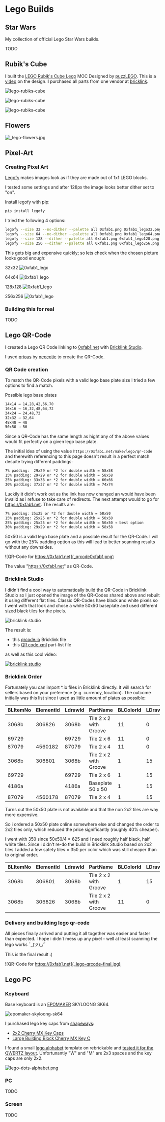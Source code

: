 # Lego Builds

## Star Wars

My collection of official Lego Star Wars builds.

TODO

## Rubik's Cube

I built the [LEGO Rubik's Cube Lego](https://rebrickable.com/mocs/MOC-91837/puzzLEGO/working-lego-rubiks-cube-new-revised/#details) MOC Designed by [puzzLEGO](https://rebrickable.com/users/puzzLEGO/mocs/). 
This is a [video](https://www.youtube.com/watch?v=tolQCt76LBk) on the design. 
I purchased all parts from one vendor at [bricklink](https://www.bricklink.com).

![lego-rubiks-cube](_lego-rubiks-cube1.jpg)

![lego-rubiks-cube](_lego-rubiks-cube2.jpg)

![lego-rubiks-cube](_lego-rubiks-cube3.jpg)

## Flowers

![_lego-flowers.jpg](_lego-flowers.jpg)

## Pixel-Art

### Creating Pixel Art

[Legofy](https://github.com/JuanPotato/Legofy) makes images look as if they are made out of 1x1 LEGO blocks.

I tested some settings and after 128px the image looks better dither set to "on".

Install legofy with pip:

``` py
pip install legofy
```

I tried the following 4 options:

``` sh
legofy --size 32 --no-dither --palette all 0xfab1.png 0xfab1_lego32.png
legofy --size 64 --no-dither --palette all 0xfab1.png 0xfab1_lego64.png
legofy --size 128 --dither --palette all 0xfab1.png 0xfab1_lego128.png
legofy --size 256 --dither --palette all 0xfab1.png 0xfab1_lego256.png
```

This gets big and expensive quickly; so lets check when the chosen picture looks good enough:

32x32
![0xfab1_lego](_0xfab1_lego32.png)

64x64
![0xfab1_lego](_0xfab1_lego64.png)

128x128
![0xfab1_lego](_0xfab1_lego128.png)

256x256
![0xfab1_lego](_0xfab1_lego256.png)

### Building this for real

TODO

## Lego QR-Code

I created a Lego QR Code linking to [0xfab1.net](https://0xfab1.net/ "https://0xfab1.net/") with [Bricklink Studio](https://www.bricklink.com/v3/studio/download.page "https://www.bricklink.com/v3/studio/download.page").

I used [qrious](https://github.com/neocotic/qrious "https://github.com/neocotic/qrious") by [neocotic](https://neocotic.dev/ "https://neocotic.dev/") to create the QR-Code.

### QR Code creation

To match the QR-Code pixels with a valid lego base plate size I tried a few options to find a match.

Possible lego base plates

``` txt
14x14 → 14,28,42,56,70
16x16 → 16,32,48,64,72
24x24 → 24,48,72
32x32 → 32,64
48x48 → 48
50x50 → 50
```

Since a QR-Code has the same length as hight any of the above values would fit perfectly on a given lego base plate.

The initial idea of using the value `https://0xfab1.net/make/lego/qr-code` and therewith referencing to this page doesn't result in a perfect match despite trying different paddings:

``` txt
7% padding:  29x29 or *2 for double width = 58x58
15% padding: 29+29 or *2 for double width = 58x58
25% padding: 33x33 or *2 for double width = 66x66
30% padding: 37x37 or *2 for double width = 74x74
```

Luckily it didn't work out as the link has now changed an would have been invalid as i refuse to take care of redirects. 
The next attempt would to go for <https://0xfab1.net>. The results are:  

``` txt
7% padding: 25x25 or *2 for double width = 50x50
15% padding: 25x25 or *2 for double width = 50x50
25% padding: 25x25 or *2 for double width = 50x50 → best option
30% padding: 29x29 or *2 for double width = 58x58
```

50x50 is a valid lego base plate and a possible result for the QR-Code. 
I will go with the 25% padding option as this will lead to better scanning results without any downsides.

![QR-Code for https://0xfab1.net](_qrcode0xfab1.png)

The value "https://0xfab1.net" as QR-Code.

### Bricklink Studio

I didn't find a cool way to automatically build the QR-Code in Bricklink Studio so I just opened the image of the QR-Codes shared above and rebuilt it using different flat tiles. Classic QR-Codes have black and white pixels so I went with that look and chose a white 50x50 baseplate and used different sized black tiles for the pixels.

![bricklink studio](_qrcodestudiobricklink.jpg)

The result is:

- this [qrcode.io](_qrcode.io "qrcode.io") Bricklink file
- this [QR code.xml](_QRcode.xml "QRcode.xml") part-list file

as well as this cool video:

[![bricklink studio](_qrcode.webp)](_qrcode.mp4 "download me")

### Bricklink Order

Fortunately you can import *.io files in Bricklink directly. It will search for sellers based on your preference (e.g. currency, location). The outcome initially was this list since i used as little amount of plates as possible:

| BLItemNo | ElementId | LdrawId | PartName               | BLColorId | LDrawColorId | ColorName | ColorCategory | Qty | Weight |
|----------|-----------|---------|------------------------|-----------|--------------|-----------|---------------|-----|--------|
| 3068b    | 306826    | 3068b   | Tile 2 x 2 with Groove | 11        | 0            | Black     | Solid Colors  | 38  | 48     |
| 69729    |           | 69729   | Tile 2 x 6             | 11        | 0            | Black     | Solid Colors  | 76  | 135    |
| 87079    | 4560182   | 87079   | Tile 2 x 4             | 11        | 0            | Black     | Solid Colors  | 38  | 9      |
| 3068b    | 306801    | 3068b   | Tile 2 x 2 with Groove | 1         | 15           | White     | Solid Colors  | 48  | 48     |
| 69729    |           | 69729   | Tile 2 x 6             | 1         | 15           | White     | Solid Colors  | 49  | 135    |
| 4186a    |           | 4186a   | Baseplate 50 x 50      | 1         | 15           | White     | Solid Colors  | 1   | 235    |
| 87079    | 4560178   | 87079   | Tile 2 x 4             | 1         | 15           | White     | Solid Colors  | 44  | 9      |

Turns out the 50x50 plate is not available and that the non 2x2 tiles are way more expensive.

So i ordered a 50x50 plate online somewhere else and changed the order to 2x2 tiles only, which reduced the price significantly (roughly 40% cheaper).

I went with 350 since 50x50/4 = 625 and I need roughly half black, half white tiles.
Since i didn't re-do the build in Bricklink Studio based on 2x2 tiles I added a few safety tiles = 350 per color which was still cheaper than to original order.

| BLItemNo | ElementId | LdrawId | PartName               | BLColorId | LDrawColorId | ColorName | ColorCategory | Qty | Weight |
|----------|-----------|---------|------------------------|-----------|--------------|-----------|---------------|-----|--------|
| 3068b    | 306801    | 3068b   | Tile 2 x 2 with Groove | 1         | 15           | White     | Solid Colors  | 350 | 48     |
| 3068b    | 306826    | 3068b   | Tile 2 x 2 with Groove | 11        | 0            | Black     | Solid Colors  | 350 | 48     |

### Delivery and building lego qr-code

All pieces finally arrived and putting it all together was easier and faster than expected.
I hope i didn't mess up any pixel - well at least scanning the lego works ¯\_(ツ)_/¯

This is the final result :)

![QR-Code for https://0xfab1.net](_lego-qrcode-final.jpg)

## Lego PC

### Keyboard

Base keyboard is an [EPOMAKER](https://epomaker.com/) SKYLOONG SK64.

![epomaker-skyloong-sk64](_epomaker-skyloong-sk64.png)

I purchased lego key caps from [shapeways](https://www.shapeways.com/):

- [2x2 Cherry MX Key Caps](https://www.shapeways.com/product/PQBFDE5ZA/2x2-set-of-20-building-block-cherry-mx-key-caps?optionId=64245335)
- [Large Building Block Cherry MX Key C](https://www.shapeways.com/product/EAAWYPRN5/0003-set-of-large-building-block-cherry-mx-key-c?optionId=64588160)

I found a small [lego alphabet](https://rebrickable.com/mocs/MOC-48980/nathansonic/smallest-lego-alphabet) template on rebrickable and [tested it for the QWERTZ layout](_lego-dots-alphabet.io). Unfortunantly "W" and "M" are 2x3 spaces and the key caps are only 2x2.

![lego-dots-alphabet.png](_lego-dots-alphabet.png)

### PC

TODO

### Screen

TODO
